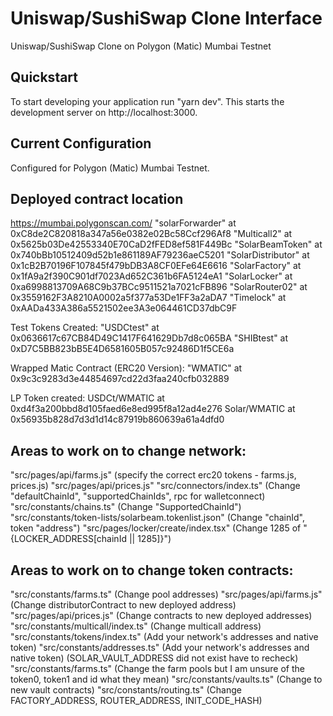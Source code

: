 # Uniswap/SushiSwap Clone Interface
Uniswap/SushiSwap Clone on Polygon (Matic) Mumbai Testnet

## Quickstart
To start developing your application run "yarn dev". This starts the development server on http://localhost:3000.

## Current Configuration
Configured for Polygon (Matic) Mumbai Testnet.

## Deployed contract location
https://mumbai.polygonscan.com/
"solarForwarder" at 0xC8de2C820818a347a56e0382e02Bc58Ccf296Af8
"Multicall2" at 0x5625b03De42553340E70CaD2fFED8ef581F449Bc
"SolarBeamToken" at 0x740bBb10512409d52b1e861189AF79236aeC5201
"SolarDistributor" at 0x1cB2B70196F107845f479bDB3A8CF0EFe64E6616
"SolarFactory" at 0x1fA9a2f390C901df7023Ad652C361b6FA5124eA1
"SolarLocker" at 0xa6998813709A68C9b37BCc9511521a7021cFB896
"SolarRouter02" at 0x3559162F3A8210A0002a5f377a53De1FF3a2aDA7
"Timelock" at 0xAADa433A386a5521502ee3A3e064461CD37dbC9F

Test Tokens Created:
"USDCtest" at 0x0636617c67CB84D49C1417F641629Db7d8c065BA
"SHIBtest" at 0xD7C5BB823bB5E4D6581605B057c92486D1f5CE6a

Wrapped Matic Contract (ERC20 Version):
"WMATIC" at 0x9c3c9283d3e44854697cd22d3faa240cfb032889

LP Token created:
USDCt/WMATIC at 0xd4f3a200bbd8d105faed6e8ed995f8a12ad4e276
Solar/WMATIC at 0x56935b828d7d3d1d14c87919b860639a61a4dfd0

## Areas to work on to change network:
"src/pages/api/farms.js" (specify the correct erc20 tokens - farms.js, prices.js)
"src/pages/api/prices.js"
"src/connectors/index.ts" (Change "defaultChainId", "supportedChainIds", rpc for walletconnect) 
"src/constants/chains.ts" (Change "SupportedChainId")
"src/constants/token-lists/solarbeam.tokenlist.json" (Change "chainId", token "address")
"src/pages/locker/create/index.tsx" (Change 1285 of "{LOCKER_ADDRESS[chainId || 1285]}")

## Areas to work on to change token contracts:
"src/constants/farms.ts" (Change pool addresses)
"src/pages/api/farms.js" (Change distributorContract to new deployed address)
"src/pages/api/prices.js" (Change contracts to new deployed addresses)
"src/constants/multicall/index.ts" (Change multicall address)
"src/constants/tokens/index.ts" (Add your network's addresses and native token)
"src/constants/addresses.ts" (Add your network's addresses and native token) (SOLAR_VAULT_ADDRESS did not exist have to recheck)
"src/constants/farms.ts" (Change the farm pools but I am unsure of the token0, token1 and id what they mean)
"src/constants/vaults.ts" (Change to new vault contracts)
"src/constants/routing.ts" (Change FACTORY_ADDRESS, ROUTER_ADDRESS, INIT_CODE_HASH)